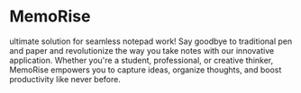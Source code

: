 # MemoRise
ultimate solution for seamless notepad work! Say goodbye to traditional pen and paper and revolutionize the way you take notes with our innovative application. Whether you're a student, professional, or creative thinker, MemoRise empowers you to capture ideas, organize thoughts, and boost productivity like never before.
